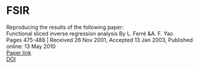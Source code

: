 # FSIR
Reproducing the results of the following paper:  
Functional sliced inverse regression analysis By L. Ferré &A. F. Yao  
Pages 475-488 | Received 26 Nov 2001, Accepted 13 Jan 2003, Published online: 13 May 2010  
[Paper link](https://www.tandfonline.com/doi/abs/10.1080/0233188031000112845)  
[DOI](https://doi.org/10.1080/0233188031000112845)
